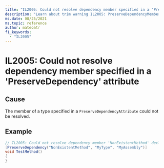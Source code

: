 ```yaml
---
title: "IL2005: Could not resolve dependency member specified in a 'PreserveDependency' attribute"
description: "Learn about trim warning IL2005: PreserveDependencyMemberNotFound"
ms.date: 08/25/2021
ms.topic: reference
author: mateoatr
f1_keywords:
  - "IL2005"
---
```

# IL2005: Could not resolve dependency member specified in a 'PreserveDependency' attribute

## Cause

The member of a type specified in a `PreserveDependencyAttribute` could not be resolved.

## Example

```C#
// IL2005: Could not resolve dependency member 'NonExistentMethod' declared on type 'MyType' specified in a 'PreserveDependency' attribute
[PreserveDependency("NonExistentMethod", "MyType", "MyAssembly")]
void TestMethod()
{
}
```
